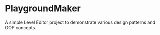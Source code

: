 # PlaygroundMaker
A simple Level Editor project to demonstrate various design patterns and OOP concepts. 
